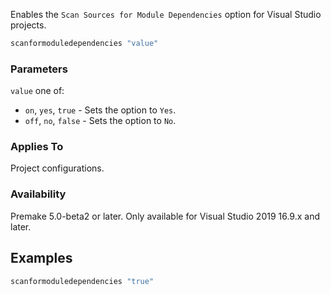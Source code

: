 Enables the `Scan Sources for Module Dependencies` option for Visual Studio projects.

```lua
scanformoduledependencies "value"
```

### Parameters ###

`value` one of:
* `on`, `yes`, `true` - Sets the option to `Yes`.
* `off`, `no`, `false` - Sets the option to `No`.

### Applies To ###

Project configurations.

### Availability ###

Premake 5.0-beta2 or later. Only available for Visual Studio 2019 16.9.x and later.

## Examples ##

```lua
scanformoduledependencies "true"
```